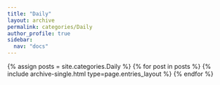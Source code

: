 ```yaml
---
title: "Daily"
layout: archive
permalink: categories/Daily
author_profile: true
sidebar:
  nav: "docs"
---
```



{% assign posts = site.categories.Daily %}
{% for post in posts %} {% include archive-single.html type=page.entries_layout %} {% endfor %}